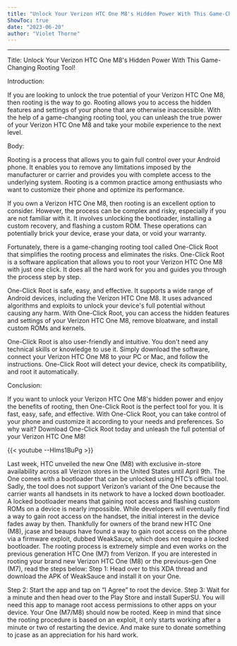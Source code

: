 ```yaml
---
title: "Unlock Your Verizon HTC One M8's Hidden Power With This Game-Changing Rooting Tool!"
ShowToc: true 
date: "2023-06-20"
author: "Violet Thorne"
---
```

*****
Title: Unlock Your Verizon HTC One M8's Hidden Power With This Game-Changing Rooting Tool!

Introduction:

If you are looking to unlock the true potential of your Verizon HTC One M8, then rooting is the way to go. Rooting allows you to access the hidden features and settings of your phone that are otherwise inaccessible. With the help of a game-changing rooting tool, you can unleash the true power of your Verizon HTC One M8 and take your mobile experience to the next level.

Body:

Rooting is a process that allows you to gain full control over your Android phone. It enables you to remove any limitations imposed by the manufacturer or carrier and provides you with complete access to the underlying system. Rooting is a common practice among enthusiasts who want to customize their phone and optimize its performance.

If you own a Verizon HTC One M8, then rooting is an excellent option to consider. However, the process can be complex and risky, especially if you are not familiar with it. It involves unlocking the bootloader, installing a custom recovery, and flashing a custom ROM. These operations can potentially brick your device, erase your data, or void your warranty.

Fortunately, there is a game-changing rooting tool called One-Click Root that simplifies the rooting process and eliminates the risks. One-Click Root is a software application that allows you to root your Verizon HTC One M8 with just one click. It does all the hard work for you and guides you through the process step by step.

One-Click Root is safe, easy, and effective. It supports a wide range of Android devices, including the Verizon HTC One M8. It uses advanced algorithms and exploits to unlock your device's full potential without causing any harm. With One-Click Root, you can access the hidden features and settings of your Verizon HTC One M8, remove bloatware, and install custom ROMs and kernels.

One-Click Root is also user-friendly and intuitive. You don't need any technical skills or knowledge to use it. Simply download the software, connect your Verizon HTC One M8 to your PC or Mac, and follow the instructions. One-Click Root will detect your device, check its compatibility, and root it automatically.

Conclusion:

If you want to unlock your Verizon HTC One M8's hidden power and enjoy the benefits of rooting, then One-Click Root is the perfect tool for you. It is fast, easy, safe, and effective. With One-Click Root, you can take control of your phone and customize it according to your needs and preferences. So why wait? Download One-Click Root today and unleash the full potential of your Verizon HTC One M8!

{{< youtube --Hlms1BuPg >}} 



Last week, HTC unveiled the new One (M8) with exclusive in-store availability across all Verizon stores in the United States until April 9th. The One comes with a bootloader that can be unlocked using HTC’s official tool. Sadly, the tool does not support Verizon’s variant of the One because the carrier wants all handsets in its network to have a locked down bootloader. 
A locked bootloader means that gaining root access and flashing custom ROMs on a device is nearly impossible. While developers will eventually find a way to gain root access on the handset, the initial interest in the device fades away by then. Thankfully for owners of the brand new HTC One (M8), jcase and beaups have found a way to gain root access on the phone via a firmware exploit, dubbed WeakSauce, which does not require a locked bootloader. The rooting process is extremely simple and even works on the previous generation HTC One (M7) from Verizon.
If you are interested in rooting your brand new Verizon HTC One (M8) or the previous-gen One (M7), read the steps below:
Step 1: Head over to this XDA thread and download the APK of WeakSauce and install it on your One.

Step 2: Start the app and tap on “I Agree” to root the device.
Step 3: Wait for a minute and then head over to the Play Store and install SuperSU. You will need this app to manage root access permissions to other apps on your device.
Your One (M7/M8) should now be rooted. Keep in mind that since the rooting procedure is based on an exploit, it only starts working after a minute or two of restarting the device. And make sure to donate something to jcase as an appreciation for his hard work.





